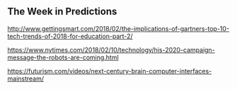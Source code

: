 ## The Week in Predictions

http://www.gettingsmart.com/2018/02/the-implications-of-gartners-top-10-tech-trends-of-2018-for-education-part-2/

https://www.nytimes.com/2018/02/10/technology/his-2020-campaign-message-the-robots-are-coming.html

https://futurism.com/videos/next-century-brain-computer-interfaces-mainstream/

